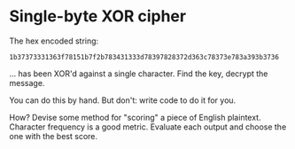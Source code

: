 # Single-byte XOR cipher
The hex encoded string:
```
1b37373331363f78151b7f2b783431333d78397828372d363c78373e783a393b3736
```

... has been XOR'd against a single character. Find the key, decrypt the message.

You can do this by hand. But don't: write code to do it for you.

How? Devise some method for "scoring" a piece of English plaintext. Character frequency is a good metric. Evaluate each output and choose the one with the best score.